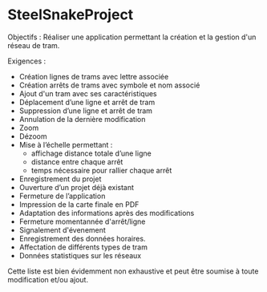 # SteelSnakeProject

Objectifs : Réaliser une application permettant la création et la gestion d'un réseau de tram. 

Exigences : 
  -	Création lignes de trams avec lettre associée
  -	Création arrêts de trams avec symbole et nom associé
  -	Ajout d'un tram avec ses caractéristiques
  -	Déplacement d’une ligne et arrêt de tram
  -	Suppression d’une ligne et arrêt de tram
  -	Annulation de la dernière modification
  -	Zoom
  -	Dézoom
  -	Mise à l’échelle permettant : 
	  * affichage distance totale d’une ligne
 	  * distance entre chaque arrêt
	  * temps nécessaire pour rallier chaque arrêt
  -	Enregistrement du projet
  -	Ouverture d’un projet déjà existant
  -	Fermeture de l’application
  -	Impression de la carte finale en PDF
  -	Adaptation des informations après des modifications
  -	Fermeture momentannée d'arrêt/ligne
  -	Signalement d'évenement
  -	Enregistrement des données horaires.
  -	Affectation de différents types de tram
  -	Données statistiques sur les réseaux 

Cette liste est bien évidemment non exhaustive et peut être soumise à toute modification et/ou ajout.


